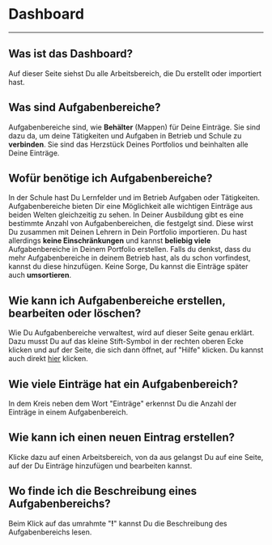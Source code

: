 # Dashboard

- - - 

## Was ist das Dashboard?
Auf dieser Seite siehst Du alle Arbeitsbereich, die Du erstellt oder importiert hast.

## Was sind Aufgabenbereiche?
Aufgabenbereiche sind, wie **Behälter** (Mappen) für Deine Einträge. Sie sind dazu da, um deine Tätigkeiten und Aufgaben in Betrieb und Schule zu **verbinden**. Sie sind das Herzstück Deines Portfolios und beinhalten alle Deine Einträge.

## Wofür benötige ich Aufgabenbereiche?
In der Schule hast Du Lernfelder und im Betrieb Aufgaben oder Tätigkeiten. Aufgabenbereiche bieten Dir eine Möglichkeit alle wichtigen Einträge aus beiden Welten gleichzeitig zu sehen. In Deiner Ausbildung gibt es eine bestimmte Anzahl von Aufgabenbereichen, die festgelgt sind. Diese wirst Du zusammen mit Deinen Lehrern in Dein Portfolio importieren. Du hast allerdings **keine Einschränkungen** und kannst **beliebig viele** Aufgabenbereiche in Deinem Portfolio erstellen. 
Falls du denkst, dass du mehr Aufgabenbereiche in deinem Betrieb hast, als du schon vorfindest, kannst du diese hinzufügen. Keine Sorge, Du kannst die Einträge später auch **umsortieren**.

## Wie kann ich Aufgabenbereiche erstellen, bearbeiten oder löschen?
Wie Du Aufgabenbereiche verwaltest, wird auf dieser Seite genau erklärt. Dazu musst Du auf das kleine Stift-Symbol in der rechten oberen Ecke klicken und auf der Seite, die sich dann öffnet, auf "Hilfe" klicken. Du kannst auch direkt [hier](https://fizban05.rz.tu-harburg.de/itbh/portfolio-hilfe/profil/hilfe_profil_aufgabenbereiche.html) klicken.

## Wie viele Einträge hat ein Aufgabenbereich?
In dem Kreis neben dem Wort "Einträge" erkennst Du die Anzahl der Einträge in einem Aufgabenbereich.

## Wie kann ich einen neuen Eintrag erstellen?
Klicke dazu auf einen Arbeitsbereich, von da aus gelangst Du auf eine Seite, auf der Du Einträge hinzufügen und bearbeiten kannst.

## Wo finde ich die Beschreibung eines Aufgabenbereichs?
Beim Klick auf das umrahmte "**!**" kannst Du die Beschreibung des Aufgabenbereichs lesen.
